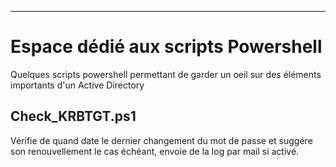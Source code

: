 ------------------------------------------------------------------------------------
# Espace dédié aux scripts Powershell

Quelques scripts powershell permettant de garder un oeil sur des éléments importants d'un Active Directory

## Check_KRBTGT.ps1

Vérifie de quand date le dernier changement du mot de passe et suggére son renouvellement le cas échéant, envoie de la log par mail si activé.
